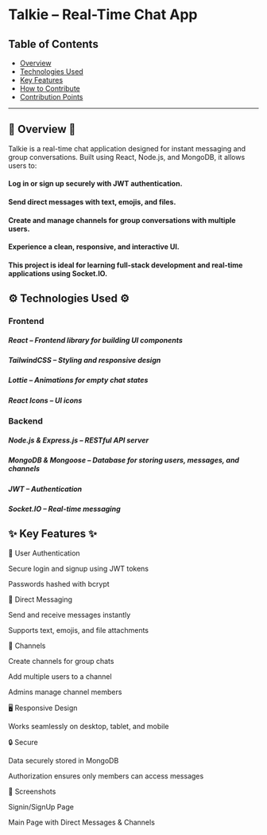 # Talkie – Real-Time Chat App

## Table of Contents
- [Overview](#-overview-)
- [Technologies Used](#-technologies-used-)
- [Key Features](#-key-features-)
- [How to Contribute](#-how-to-contribute-to-this-project-)
- [Contribution Points](#contribution-points)

---
## 🌟 Overview 🌟
Talkie is a real-time chat application designed for instant messaging and group conversations. Built using React, Node.js, and MongoDB, it allows users to:
#### Log in or sign up securely with JWT authentication.
#### Send direct messages with text, emojis, and files.
#### Create and manage channels for group conversations with multiple users.
#### Experience a clean, responsive, and interactive UI.
#### This project is ideal for learning full-stack development and real-time applications using Socket.IO.

## ⚙️ Technologies Used ⚙️
### Frontend
##### React – Frontend library for building UI components
##### TailwindCSS – Styling and responsive design
##### Lottie – Animations for empty chat states
##### React Icons – UI icons

### Backend
##### Node.js & Express.js – RESTful API server
##### MongoDB & Mongoose – Database for storing users, messages, and channels
##### JWT – Authentication
##### Socket.IO – Real-time messaging

## ✨ Key Features ✨

📱 User Authentication

Secure login and signup using JWT tokens

Passwords hashed with bcrypt

💬 Direct Messaging

Send and receive messages instantly

Supports text, emojis, and file attachments

👥 Channels

Create channels for group chats

Add multiple users to a channel

Admins manage channel members

🖥 Responsive Design

Works seamlessly on desktop, tablet, and mobile

🔒 Secure

Data securely stored in MongoDB

Authorization ensures only members can access messages

📸 Screenshots

Signin/SignUp Page


Main Page with Direct Messages & Channels

